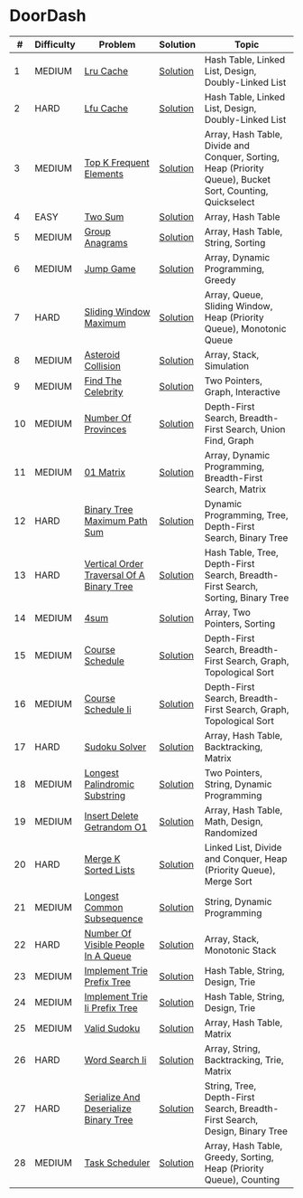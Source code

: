 # DoorDash

| # | Difficulty | Problem | Solution | Topic |
|---|------------|---------|----------|--------|
| 1 | MEDIUM | [Lru Cache](https://leetcode.com/problems/lru-cache) | [Solution](../coding/datastructures/linkedList/LRUCache.java) | Hash Table, Linked List, Design, Doubly-Linked List |
| 2 | HARD | [Lfu Cache](https://leetcode.com/problems/lfu-cache) | [Solution](../coding/datastructures/linkedList/LFUCache.java) | Hash Table, Linked List, Design, Doubly-Linked List |
| 3 | MEDIUM | [Top K Frequent Elements](https://leetcode.com/problems/top-k-frequent-elements) | [Solution](../coding/datastructures/hashMapAndSet/Solutions.java) | Array, Hash Table, Divide and Conquer, Sorting, Heap (Priority Queue), Bucket Sort, Counting, Quickselect |
| 4 | EASY | [Two Sum](https://leetcode.com/problems/two-sum) | [Solution](../coding/datastructures/hashMapAndSet/Solutions.java) | Array, Hash Table |
| 5 | MEDIUM | [Group Anagrams](https://leetcode.com/problems/group-anagrams) | [Solution](../coding/algorithms/SortingAlgorithms.java) | Array, Hash Table, String, Sorting |
| 6 | MEDIUM | [Jump Game](https://leetcode.com/problems/jump-game) | [Solution](../coding/algorithms/GreedyAlgorithms.java) | Array, Dynamic Programming, Greedy |
| 7 | HARD | [Sliding Window Maximum](https://leetcode.com/problems/sliding-window-maximum) | [Solution](../coding/datastructures/stackAndQueue/MinStack.java) | Array, Queue, Sliding Window, Heap (Priority Queue), Monotonic Queue |
| 8 | MEDIUM | [Asteroid Collision](https://leetcode.com/problems/asteroid-collision) | [Solution](../coding/datastructures/stackAndQueue/MinStack.java) | Array, Stack, Simulation |
| 9 | MEDIUM | [Find The Celebrity](https://leetcode.com/problems/find-the-celebrity) | [Solution](../coding/algorithms/TwoPointer.java) | Two Pointers, Graph, Interactive |
| 10 | MEDIUM | [Number Of Provinces](https://leetcode.com/problems/number-of-provinces) | [Solution](../coding/datastructures/graph/BFSSolution.java) | Depth-First Search, Breadth-First Search, Union Find, Graph |
| 11 | MEDIUM | [01 Matrix](https://leetcode.com/problems/01-matrix) | [Solution](../coding/datastructures/graph/BFSSolution.java) | Array, Dynamic Programming, Breadth-First Search, Matrix |
| 12 | HARD | [Binary Tree Maximum Path Sum](https://leetcode.com/problems/binary-tree-maximum-path-sum) | [Solution](../coding/datastructures/binaryTree/Solutions.java) | Dynamic Programming, Tree, Depth-First Search, Binary Tree |
| 13 | HARD | [Vertical Order Traversal Of A Binary Tree](https://leetcode.com/problems/vertical-order-traversal-of-a-binary-tree) | [Solution](../coding/datastructures/binaryTree/Traversals.java) | Hash Table, Tree, Depth-First Search, Breadth-First Search, Sorting, Binary Tree |
| 14 | MEDIUM | [4sum](https://leetcode.com/problems/4sum) | [Solution](../coding/algorithms/TwoPointerSum.java) | Array, Two Pointers, Sorting |
| 15 | MEDIUM | [Course Schedule](https://leetcode.com/problems/course-schedule) | [Solution](../coding/datastructures/graph/TopologicalSorting.java) | Depth-First Search, Breadth-First Search, Graph, Topological Sort |
| 16 | MEDIUM | [Course Schedule Ii](https://leetcode.com/problems/course-schedule-ii) | [Solution](../coding/datastructures/graph/TopologicalSorting.java) | Depth-First Search, Breadth-First Search, Graph, Topological Sort |
| 17 | HARD | [Sudoku Solver](https://leetcode.com/problems/sudoku-solver) | [Solution](../coding/algorithms/recursionAndBacktracking/SudokuSolver.java) | Array, Hash Table, Backtracking, Matrix |
| 18 | MEDIUM | [Longest Palindromic Substring](https://leetcode.com/problems/longest-palindromic-substring) | [Solution](../coding/algorithms/twoPointerAndSlidingWindow/LongestPalindromic.java) | Two Pointers, String, Dynamic Programming |
| 19 | MEDIUM | [Insert Delete Getrandom O1](https://leetcode.com/problems/insert-delete-getrandom-o1) | [Solution](../coding/datastructures/hashMapAndSet/RandomizedSet.java) | Array, Hash Table, Math, Design, Randomized |
| 20 | HARD | [Merge K Sorted Lists](https://leetcode.com/problems/merge-k-sorted-lists) | [Solution](../coding/datastructures/linkedList/MergeKSortedLists.java) | Linked List, Divide and Conquer, Heap (Priority Queue), Merge Sort |
| 21 | MEDIUM | [Longest Common Subsequence](https://leetcode.com/problems/longest-common-subsequence) | [Solution](../coding/algorithms/dynamicProgramming/LongestCommonSubsequence.java) | String, Dynamic Programming |
| 22 | HARD | [Number Of Visible People In A Queue](https://leetcode.com/problems/number-of-visible-people-in-a-queue) | [Solution](../coding/datastructures/stackAndQueue/NumberOfVisiblePeopleInAQueue.java) | Array, Stack, Monotonic Stack |
| 23 | MEDIUM | [Implement Trie Prefix Tree](https://leetcode.com/problems/implement-trie-prefix-tree) | [Solution](../coding/datastructures/trie/Trie.java) | Hash Table, String, Design, Trie |
| 24 | MEDIUM | [Implement Trie Ii Prefix Tree](https://leetcode.com/problems/implement-trie-ii-prefix-tree) | [Solution](../coding/datastructures/trie/TrieII.java) | Hash Table, String, Design, Trie |
| 25 | MEDIUM | [Valid Sudoku](https://leetcode.com/problems/valid-sudoku) | [Solution](../coding/datastructures/arrays/ValidSudoku.java) | Array, Hash Table, Matrix |
| 26 | HARD | [Word Search Ii](https://leetcode.com/problems/word-search-ii) | [Solution](../coding/datastructures/trie/WordSearchII.java) | Array, String, Backtracking, Trie, Matrix |
| 27 | HARD | [Serialize And Deserialize Binary Tree](https://leetcode.com/problems/serialize-and-deserialize-binary-tree) | [Solution](../coding/datastructures/binaryTree/SerializeDeserialize.java) | String, Tree, Depth-First Search, Breadth-First Search, Design, Binary Tree |
| 28 | MEDIUM | [Task Scheduler](https://leetcode.com/problems/task-scheduler) | [Solution](../coding/datastructures/stackAndQueue/TaskScheduler.java) | Array, Hash Table, Greedy, Sorting, Heap (Priority Queue), Counting |
